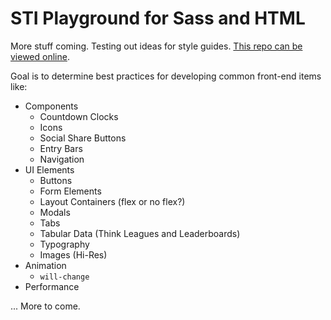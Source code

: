 STI Playground for Sass and HTML
================================

More stuff coming. Testing out ideas for style guides.
[This repo can be viewed online](http://sportstech.github.io/sti-sass-and-html-playground).

Goal is to determine best practices for developing common front-end items like:

* Components
  * Countdown Clocks
  * Icons
  * Social Share Buttons
  * Entry Bars
  * Navigation
* UI Elements
  * Buttons
  * Form Elements
  * Layout Containers (flex or no flex?)
  * Modals
  * Tabs
  * Tabular Data (Think Leagues and Leaderboards)
  * Typography
  * Images (Hi-Res)
* Animation
  * `will-change`
* Performance

... More to come.

